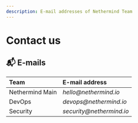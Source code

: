 ```yaml
---
description: E-mail addresses of Nethermind Team
---
```


# Contact us

## 📬 E-mails

| Team | E-mail address |
| :--- | :--- |
| Nethermind Main | _hello@nethermind.io_ |
| DevOps | _devops@nethermind.io_ |
| Security | _security@nethermind.io_ |



